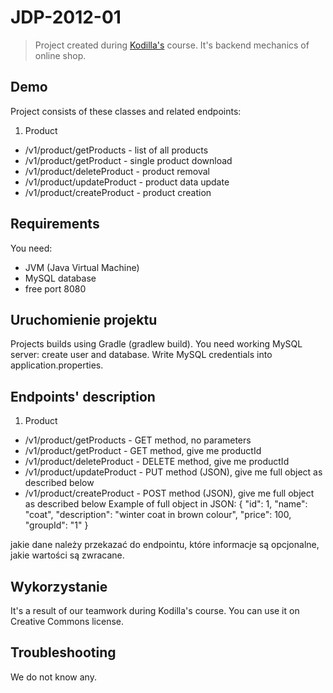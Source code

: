 # JDP-2012-01
> Project created during <a href="http://kodilla.com">Kodilla's</a> course.
> It's backend mechanics of online shop. 

## Demo
Project consists of these classes and related endpoints:

1. Product
  * /v1/product/getProducts - list of all products
  * /v1/product/getProduct - single product download
  * /v1/product/deleteProduct - product removal
  * /v1/product/updateProduct - product data update
  * /v1/product/createProduct - product creation

## Requirements
You need:
* JVM (Java Virtual Machine)
* MySQL database
* free port 8080

## Uruchomienie projektu
Projects builds using Gradle (gradlew build). You need working MySQL server: create user and database.
Write MySQL credentials into application.properties.

## Endpoints' description

1. Product
  * /v1/product/getProducts - GET method, no parameters
  * /v1/product/getProduct - GET method, give me productId
  * /v1/product/deleteProduct - DELETE method, give me productId
  * /v1/product/updateProduct - PUT method (JSON), give me full object as described below
  * /v1/product/createProduct - POST method (JSON), give me full object as described below
Example of full object in JSON:
    {
        "id": 1,
        "name": "coat",
        "description": "winter coat in brown colour",
        "price": 100,
        "groupId": "1"
    }

jakie dane należy przekazać do endpointu, które informacje są opcjonalne, jakie wartości są zwracane.

## Wykorzystanie
It's a result of our teamwork during Kodilla's course. You can use it on Creative Commons license. 

## Troubleshooting
We do not know any.